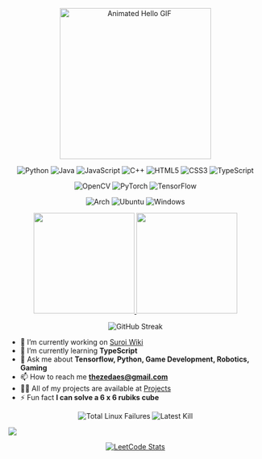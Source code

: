 <p align="center">
  <img src="https://github.com/Anmol-Baranwal/Cool-GIFs-For-GitHub/assets/74038190/9be4d344-6782-461a-b5a6-32a07bf7b34e" width="300" alt="Animated Hello GIF">
</p>



<p align="center">
  <img src="https://img.shields.io/badge/python-3670A0?style=for-the-badge&logo=python&logoColor=ffdd54" alt="Python">
  <img src="https://img.shields.io/badge/java-%23ED8B00.svg?style=for-the-badge&logo=openjdk&logoColor=white" alt="Java">
  <img src="https://img.shields.io/badge/javascript-%23323330.svg?style=for-the-badge&logo=javascript&logoColor=%23F7DF1E" alt="JavaScript">
  <img src="https://img.shields.io/badge/c++-%2300599C.svg?style=for-the-badge&logo=c%2B%2B&logoColor=white" alt="C++">
  <img src="https://img.shields.io/badge/html5-%23E34F26.svg?style=for-the-badge&logo=html5&logoColor=white" alt="HTML5">
  <img src="https://img.shields.io/badge/css3-%231572B6.svg?style=for-the-badge&logo=css3&logoColor=white" alt="CSS3">
  <img src="https://img.shields.io/badge/TypeScript-%23007ACC.svg?style=for-the-badge&logo=typescript&logoColor=white" alt="TypeScript">
</p>

<p align="center">
  <img src="https://img.shields.io/badge/opencv-%23white.svg?style=for-the-badge&logo=opencv&logoColor=white" alt="OpenCV">
  <img src="https://img.shields.io/badge/PyTorch-%23EE4C2C.svg?style=for-the-badge&logo=PyTorch&logoColor=white" alt="PyTorch">
  <img src="https://img.shields.io/badge/TensorFlow-%23FF6F00.svg?style=for-the-badge&logo=TensorFlow&logoColor=white" alt="TensorFlow">
</p>


<p align="center">
  <img src="https://img.shields.io/badge/Arch%20Linux-1793D1?logo=arch-linux&logoColor=fff&style=for-the-badge" alt="Arch">
  <img src="https://img.shields.io/badge/Ubuntu-E95420?style=for-the-badge&logo=ubuntu&logoColor=white" alt="Ubuntu">
  <img src="https://img.shields.io/badge/Windows-0078D6?style=for-the-badge&logo=windows&logoColor=white" alt="Windows">
</p>

<p align="center">
  <a href="https://github.com/anuraghazra/github-readme-stats">
    <img height=200 src="https://github-readme-stats.vercel.app/api?username=zedaes&theme=dark" />
  </a>
  <a href="https://github.com/anuraghazra/convoychat">
    <img height=200 src="https://github-readme-stats.vercel.app/api/top-langs?username=zedaes&layout=compact&langs_count=8&card_width=320&theme=dark" />
  </a>
</p>

<p align="center">
  <img src="https://github-readme-streak-stats.herokuapp.com/?user=zedaes&theme=dark" alt="GitHub Streak">
</p>

- 🔭 I’m currently working on [Suroi Wiki](https://github.com/HasangerGames/suroi-wiki)
- 🌱 I’m currently learning **TypeScript**
- 💬 Ask me about **Tensorflow, Python, Game Development, Robotics, Gaming**
- 📫 How to reach me **thezedaes@gmail.com**
- 👨‍💻 All of my projects are available at [Projects](https://github.com/zedaes?tab=repositories)
- ⚡ Fun fact **I can solve a 6 x 6 rubiks cube**
 
<p align="center">
  <img src="https://img.shields.io/badge/TOTAL_LINUX_FAILURES-7-red?style=for-the-badge&logo=linux&logoColor=white" alt="Total Linux Failures">
  <img src="https://img.shields.io/badge/LATEST_KILL-07/29/2024-brightgreen?style=for-the-badge&logo=skull&logoColor=white" alt="Latest Kill">
</p>

<img align="center" src="https://github-readme-activity-graph.vercel.app/graph?username=zedaes&theme=react-dark"/>

<p align="center">
  <a href="https://leetcode.com/zedaes">
    <img src="https://leetcard.jacoblin.cool/zedaes" alt="LeetCode Stats">
  </a>
</p>

